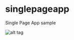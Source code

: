 singlepageapp
=============

Single Page App sample

![alt tag](https://raw.github.com/chanwookpark/singlepageapp/master/doc/IMG_0515.jpg)